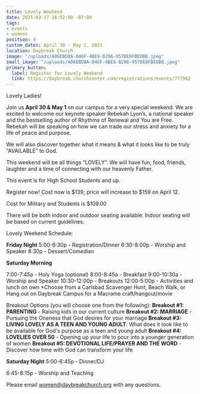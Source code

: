 ```yaml
---
title: Lovely Weekend
date: 2021-03-17 16:52:00 -07:00
tags:
- events
- womens
position: 4
custom_dates: April 30 - May 1, 2021
location: Daybreak Church
image: "/uploads/A06EBD8A-046F-4BE8-B296-957DE0FBEDBB.jpeg"
small_image: "/uploads/A06EBD8A-046F-4BE8-B296-957DE0FBEDBB.jpeg"
primary_button:
  label: Register for Lovely Weekend
  link: https://daybreak.churchcenter.com/registrations/events/777962
---
```


Lovely Ladies!

Join us **April 30 & May 1** on our campus for a very special weekend. We are excited to welcome our keynote speaker Rebekah Lyon’s, a national speaker and the bestselling author of Rhythms of Renewal and You are Free. Rebekah will be speaking on how we can trade our stress and anxiety for a life of peace and purpose. 

We will also discover together what it means & what it looks like to be truly “AVAILABLE” to God.

This weekend will be all things “LOVELY”. We will have fun, food, friends, laughter and a time of connecting with our heavenly Father.

This event is for High School Students and up.

Register now! Cost now is $139; price will increase to $159 on April 12.

Cost for Military and Students is $109.00

There will be both indoor and outdoor seating available. Indoor seating will be based on current guidelines.

Lovely Weekend Schedule:

**Friday Night**
5:00-6:30p - Registration/Dinner
6:30-8:00p - Worship and Speaker
8:30p - Dessert/Comedian

**Saturday Morning**

7:00-7:45a - Holy Yoga (optional)
8:00-8:45a - Breakfast
9:00-10:30a - Worship and Speaker
10:30-12:00p - Breakouts
12:00-5:00p - Activities and lunch on own                            *Choose from a Carlsbad Scavenger Hunt, Beach Walk, or Hang out on Daybreak Campus for a Macrame craft/hangout/movie

Breakout Options (you will choose one from the following):
**Breakout #1:  PARENTING** - Raising kids in our current culture
**Breakout #2:  MARRIAGE** - Pursuing the Oneness that God desires for your marriage
**Breakout #3:  LIVING LOVELY AS A TEEN AND YOUNG ADULT**: What does it look like to be available for God's purpose as a teen and young adult
**Breakout #4:  LOVELIES OVER 50** - Opening up your life to pour into a younger generation of women
**Breakout #5:  DEVOTIONAL LIFE/PRAYER AND THE WORD** - Discover how time with God can transform your life

**Saturday Night**
5:00-6:45p - Dinner/DJ

6:45-8:15p - Worship and Teaching

Please email women@daybreakchurch.org with any questions.